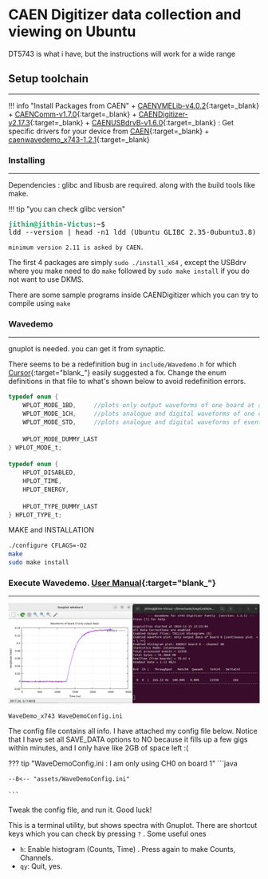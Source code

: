 
# CAEN Digitizer data collection and viewing on Ubuntu

DT5743 is what i have, but the instructions will work for a wide range

## Setup toolchain
---


!!! info "Install Packages from CAEN"
	+ [CAENVMELib-v4.0.2](https://www.caen.it/?downloadfile=8633){:target=_blank}
	+ [CAENComm-v1.7.0](https://www.caen.it/?downloadfile=8292){:target=_blank}
	+ [CAENDigitizer-v2.17.3](https://www.caen.it/?downloadfile=7354){:target=_blank}
	+ [CAENUSBdrvB-v1.6.0](https://www.caen.it/?downloadfile=10084){:target=_blank} : Get specific drivers for your device from [CAEN](https://www.caen.it/download/?filter=CAENComm%20Library){:target=_blank}
	+ [caenwavedemo_x743-1.2.1](https://www.caen.it/?downloadfile=9675){:target=_blank}

### Installing
---

Dependencies : glibc and libusb are required. along with the build tools like make.

!!! tip "you can check glibc version"
	<pre><font color="#26A269"><b>jithin@jithin-Victus</b></font>:<font color="#12488B"><b>~</b></font>$ ldd --version | head -n1
	ldd (Ubuntu GLIBC 2.35-0ubuntu3.8) 2.35
	</pre>

	minimum version 2.11 is asked by CAEN.


The first 4 packages are simply `sudo ./install_x64` , except the USBdrv where you make need to do `make` followed by `sudo make install` if you do not want to use DKMS.


There are some sample programs inside CAENDigitizer which you can try to compile using `make`


### Wavedemo
---

gnuplot is needed. you can get it from synaptic.

There seems to be a redefinition bug in `include/Wavedemo.h` for which [Cursor](https://downloader.cursor.sh/linux/appImage/x64){:target="blank_"} easily suggested a fix. Change the enum definitions in that file to what's shown below to avoid redefinition errors.

```c
typedef enum {
	WPLOT_MODE_1BD,		//plots only output waveforms of one board at a time without any processing
	WPLOT_MODE_1CH,		//plots analogue and digital waveforms of one channel at a time
	WPLOT_MODE_STD,		//plots analogue and digital waveforms of events

	WPLOT_MODE_DUMMY_LAST
} WPLOT_MODE_t;

typedef enum {
	HPLOT_DISABLED,
	HPLOT_TIME,
	HPLOT_ENERGY,

	HPLOT_TYPE_DUMMY_LAST
} HPLOT_TYPE_t;
```


MAKE and INSTALLATION

```sh
./configure CFLAGS=-O2
make
sudo make install
```

### Execute Wavedemo. [User Manual](file:///home/jithin/Downloads/UM8789_WaveDemo_x743_UserManual_rev1.pdf){:target="blank_"}
---

![](images/CAEN/wavedemo_histogram.png)


```
WaveDemo_x743 WaveDemoConfig.ini
```

The config file contains all info. I have attached my config file below.
Notice that I have set all SAVE_DATA options to NO because it fills up a few gigs within minutes, and
I only have like 2GB of space left :(

??? tip "WaveDemoConfig.ini : I am only using CH0 on board 1"
	```java

	--8<-- "assets/WaveDemoConfig.ini"

	```

Tweak the config file, and run it. Good luck!

This is a terminal utility, but shows spectra with Gnuplot. There are shortcut keys which you can check by pressing `?` .
Some useful ones

+ `h`: Enable histogram (Counts, Time) . Press again to make Counts, Channels.
+ `qy`: Quit, yes.



